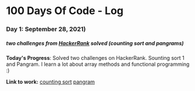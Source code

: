 # 100 Days Of Code - Log

### Day 1: September 28, 2021)
##### two challenges from [HackerRank](https://www.hackerrank.com/) solved (counting sort and pangrams)

**Today's Progress**: Solved two challenges on HackerRank. Sounting sort 1 and Pangram. I learn a lot about array methods and functional programming :)

**Link to work:** [counting sort](https://github.com/edwarhman/hackerrank-challenges/blob/main/counting-sort.js) [pangram](https://github.com/edwarhman/hackerrank-challenges/blob/main/pangrams.js)
